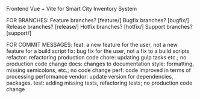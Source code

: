 Frontend Vue + Vite for Smart City Inventory System

FOR BRANCHES:
Feature branches?   [feature/] 
Bugfix branches?    [bugfix/] 
Release branches?   [release/] 
Hotfix branches?    [hotfix/] 
Support branches?   [support/] 

FOR COMMIT MESSAGES:
feat:       a new feature for the user, not a new feature for a build script
fix:        bug fix for the user, not a fix to a build scripts
refactor:   refactoring production code
chore:      updating gulp tasks etc.; no production code change
docs:       changes to documentation
style:      formatting, missing semicolons, etc.; no code change
perf:       code improved in terms of processing performance
vendor:     update version for dependencies, packages.
test:       adding missing tests, refactoring tests; no production code change
